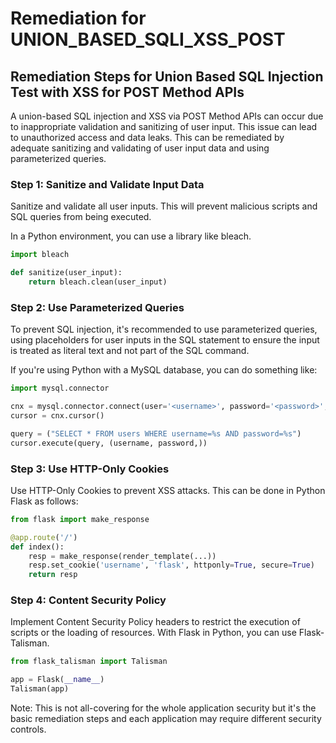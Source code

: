 # Remediation for UNION_BASED_SQLI_XSS_POST

## Remediation Steps for Union Based SQL Injection Test with XSS for POST Method APIs

A union-based SQL injection and XSS via POST Method APIs can occur due to inappropriate validation and sanitizing of user input. This issue can lead to unauthorized access and data leaks. This can be remediated by adequate sanitizing and validating of user input data and using parameterized queries.

### Step 1: Sanitize and Validate Input Data

Sanitize and validate all user inputs. This will prevent malicious scripts and SQL queries from being executed. 

In a Python environment, you can use a library like bleach.

```python
import bleach

def sanitize(user_input):
    return bleach.clean(user_input)
```
### Step 2: Use Parameterized Queries

To prevent SQL injection, it's recommended to use parameterized queries, using placeholders for user inputs in the SQL statement to ensure the input is treated as literal text and not part of the SQL command.

If you're using Python with a MySQL database, you can do something like:

```python
import mysql.connector

cnx = mysql.connector.connect(user='<username>', password='<password>', host='127.0.0.1', database='<database>')
cursor = cnx.cursor()

query = ("SELECT * FROM users WHERE username=%s AND password=%s")
cursor.execute(query, (username, password,))
```
### Step 3: Use HTTP-Only Cookies

Use HTTP-Only Cookies to prevent XSS attacks. This can be done in Python Flask as follows:

```python
from flask import make_response

@app.route('/')
def index():
    resp = make_response(render_template(...))
    resp.set_cookie('username', 'flask', httponly=True, secure=True)
    return resp
```
### Step 4: Content Security Policy

Implement Content Security Policy headers to restrict the execution of scripts or the loading of resources. With Flask in Python, you can use Flask-Talisman.

```python
from flask_talisman import Talisman

app = Flask(__name__)
Talisman(app)
```
Note: This is not all-covering for the whole application security but it's the basic remediation steps and each application may require different security controls.